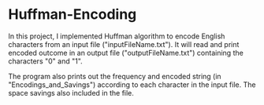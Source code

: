 # Huffman-Encoding
In this project, I implemented Huffman algorithm to encode English characters from an input file ("inputFileName.txt"). It will read and print encoded outcome in an output file ("outputFileName.txt") containing the characters "0" and "1".

The program also prints out the frequency and encoded string (in "Encodings_and_Savings") according to each character in the input file. The space savings also included in the file.

